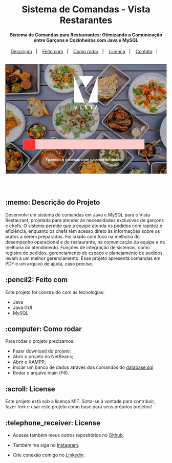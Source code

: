 <h1 align="center">
  <h1 align="center">Sistema de Comandas - Vista Restarantes</h1>
</h1>

<h4 align="center">
  Sistema de Comandas para Restaurantes: Otimizando a Comunicação entre Garçons e Cozinheiros com Java e MySQL
</h4>

<p align="center">
  <a href="#Description">Descrição</a>&nbsp;&nbsp;&nbsp;|&nbsp;&nbsp;&nbsp;
  <a href="#Build with">Feito com</a>&nbsp;&nbsp;&nbsp;|&nbsp;&nbsp;&nbsp;
  <a href="#how-to-run">Como rodar</a>&nbsp;&nbsp;&nbsp;|&nbsp;&nbsp;&nbsp;
  <a href="#License">Licença</a>&nbsp;&nbsp;&nbsp;|&nbsp;&nbsp;&nbsp;
  <a href="#Contact">Contato</a>&nbsp;&nbsp;&nbsp;|&nbsp;&nbsp;&nbsp;
</p>

<br>

<div style="display: flex; justify-content: center; align-items: center; width: 100%;">
  <img src=".github/preview.png" alt="print">  
</div>


<br><br>

<h2 id="Description">:memo: Descrição do Projeto</h2>

Desenvolvi um sistema de comandas em Java e MySQL para o Vista Restaurant, projetada para atender às necessidades exclusivas de garçons e chefs. O sistema permite que a equipe atenda os pedidos com rapidez e eficiência, enquanto os chefs têm acesso direto às informações sobre os pratos a serem preparados. Foi criado com foco na melhoria do desempenho operacional e do restaurante, na comunicação da equipe e na melhoria do atendimento. Funções de integração de sistemas, como registro de pedidos, gerenciamento de espaço e planejamento de pedidos, levam a um melhor gerenciamento. Esse projeto apresenta comandas em PDF e um arquivo de ajuda, caso precise.

<h2 id="Build with">:pencil2: Feito com</h2>

Este projeto foi construído com as tecnologias:

- Java
- Java GUI
- MySQL

<h2 id="how-to-run">:computer: Como rodar</h2>

Para rodar o projeto precisamos:

- Fazer download do projeto;
- Abrir o projeto no NetBeans;
- Abrir o XAMPP;
- Iniciar um banco de dados através dos comandos do [database.sql](src/database/database.sql)
- Rodar o arquivo main (F6).

<h2 id="License">:scroll: License</h2>

Este projeto está sob a licença MIT. Sinta-se à vontade para contribuir, fazer fork e usar este projeto como base para seus próprios projetos!

<h2 id="Contact">:telephone_receiver: License</h2>

- Acesse também meus outros repositórios no [Github](https://github.com/matheusfdosan?tab=repositories).

- Também me siga no [Instagram](https://instagram.com/matheusfdosan).

- Crie conexão comigo no [Linkedin](https://linkedin.com/in/matheusfaus).
